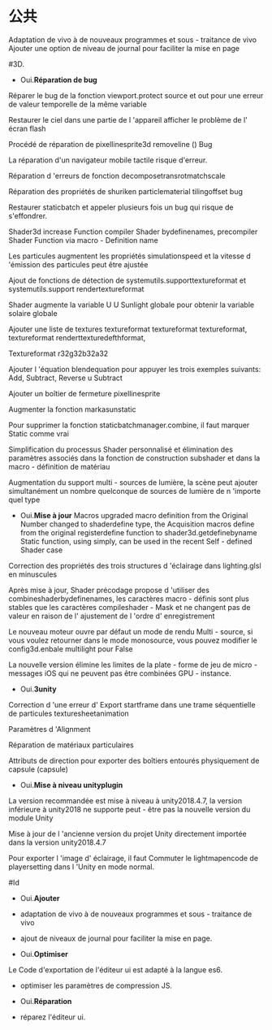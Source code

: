 # 公共
Adaptation de vivo à de nouveaux programmes et sous - traitance de vivo
Ajouter une option de niveau de journal pour faciliter la mise en page

#3D.

- Oui.**Réparation de bug**

Réparer le bug de la fonction viewport.protect source et out pour une erreur de valeur temporelle de la même variable

Restaurer le ciel dans une partie de l 'appareil afficher le problème de l' écran flash

Procédé de réparation de pixellinesprite3d removeline () Bug

La réparation d'un navigateur mobile tactile risque d'erreur.

Réparation d 'erreurs de fonction decomposetransrotmatchscale

Réparation des propriétés de shuriken particlematerial tilingoffset bug

Restaurer staticbatch et appeler plusieurs fois un bug qui risque de s'effondrer.

Shader3d increase Function compiler Shader bydefinenames, precompiler Shader Function via macro - Definition name

Les particules augmentent les propriétés simulationspeed et la vitesse d 'émission des particules peut être ajustée

Ajout de fonctions de détection de systemutils.supporttextureformat et systemutils.support rendertextureformat

Shader augmente la variable U U Sunlight globale pour obtenir la variable solaire globale

Ajouter une liste de textures textureformat textureformat textureformat, textureformat renderttexturedefthformat,

Textureformat r32g32b32a32

Ajouter l 'équation blendequation pour appuyer les trois exemples suivants: Add, Subtract, Reverse u Subtract

Ajouter un boîtier de fermeture pixellinesprite

Augmenter la fonction markasunstatic

Pour supprimer la fonction staticbatchmanager.combine, il faut marquer Static comme vrai

Simplification du processus Shader personnalisé et élimination des paramètres associés dans la fonction de construction subshader et dans la macro - définition de matériau

Augmentation du support multi - sources de lumière, la scène peut ajouter simultanément un nombre quelconque de sources de lumière de n 'importe quel type

- Oui.**Mise à jour**
Macros upgraded macro definition from the Original Number changed to shaderdefine type, the Acquisition macros define from the original registerdefine function to shader3d.getdefinebyname Static function, using simply, can be used in the recent Self - defined Shader case

Correction des propriétés des trois structures d 'éclairage dans lighting.glsl en minuscules

Après mise à jour, Shader précodage propose d 'utiliser des combineshaderbydefinenames, les caractères macro - définis sont plus stables que les caractères compileshader - Mask et ne changent pas de valeur en raison de l' ajustement de l 'ordre d' enregistrement

Le nouveau moteur ouvre par défaut un mode de rendu Multi - source, si vous voulez retourner dans le mode monosource, vous pouvez modifier le config3d.enbale multilight pour False

La nouvelle version élimine les limites de la plate - forme de jeu de micro - messages iOS qui ne peuvent pas être combinées GPU - instance.

- Oui.**3unity**

Correction d 'une erreur d' Export startframe dans une trame séquentielle de particules texturesheetanimation

Paramètres d 'Alignment

Réparation de matériaux particulaires

Attributs de direction pour exporter des boîtiers entourés physiquement de capsule (capsule)

- Oui.**Mise à niveau unityplugin**

La version recommandée est mise à niveau à unity2018.4.7, la version inférieure à unity2018 ne supporte peut - être pas la nouvelle version du module Unity

Mise à jour de l 'ancienne version du projet Unity directement importée dans la version unity2018.4.7

Pour exporter l 'image d' éclairage, il faut Commuter le lightmapencode de playersetting dans l 'Unity en mode normal.

#Id

- Oui.**Ajouter**

- adaptation de vivo à de nouveaux programmes et sous - traitance de vivo

- ajout de niveaux de journal pour faciliter la mise en page.

- Oui.**Optimiser**

Le Code d'exportation de l'éditeur ui est adapté à la langue es6.

- optimiser les paramètres de compression JS.

- Oui.**Réparation**

- réparez l'éditeur ui.


 